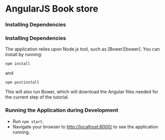 # AngularJS Book store

### Installing Dependencies
### Installing Dependencies

The application relies upon Node.js tool, such as [Bower][bower]. You can install by running:

```
npm install
```
and 
```
npm postinstall
```
This will also run Bower, which will download the Angular files needed for the current step of the
tutorial.

### Running the Application during Development

- Run `npm start`.
- Navigate your browser to [http://localhost:8000/](http://localhost:8000/) to see the application 
  running.
